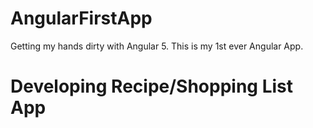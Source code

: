 # AngularFirstApp

Getting my hands dirty with Angular 5. This is my 1st ever Angular App.

# Developing Recipe/Shopping List App
